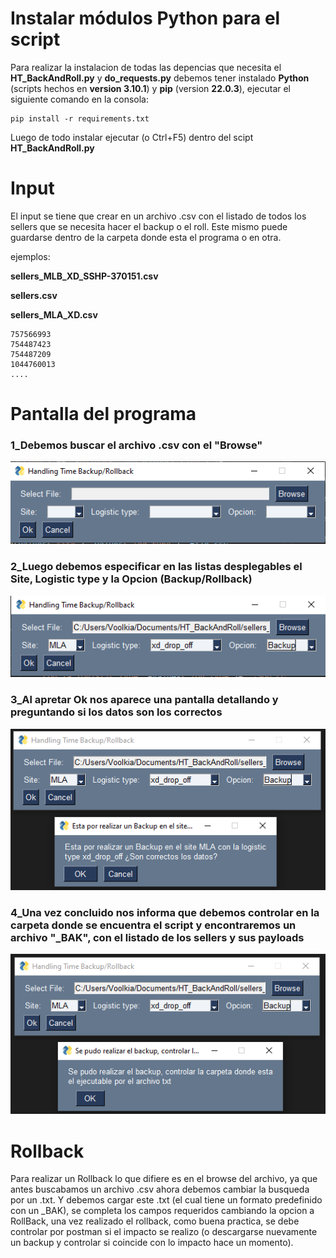 # Instalar módulos Python para el script
Para realizar la instalacion de todas las depencias que necesita el **HT_BackAndRoll.py** y **do_requests.py** debemos tener instalado **Python** (scripts hechos en **version 3.10.1**) y **pip** (version **22.0.3**), ejecutar el siguiente comando en la consola:
```
pip install -r requirements.txt
```
Luego de todo instalar ejecutar (o Ctrl+F5) dentro del scipt **HT_BackAndRoll.py**

# Input
El input se tiene que crear en un archivo .csv con el listado de todos los sellers que se necesita hacer el backup o el roll. Este mismo puede guardarse dentro de la carpeta donde esta el programa o en otra.

ejemplos:

 **sellers_MLB_XD_SSHP-370151.csv**

 **sellers.csv**

 **sellers_MLA_XD.csv**

```
757566993
754487423
754487209
1044760013
....
```
# Pantalla del programa

### 1_Debemos buscar el archivo .csv con el "Browse"

![](/images/front.PNG)

### 2_Luego debemos especificar en las listas desplegables el Site, Logistic type y la Opcion (Backup/Rollback)

![](/images/front_1.PNG)

### 3_Al apretar Ok nos aparece una pantalla detallando y preguntando si los datos son los correctos
![](/images/front_2.PNG)

### 4_Una vez concluido nos informa que debemos controlar en la carpeta donde se encuentra el script y encontraremos un archivo "_BAK", con el listado de los sellers y sus payloads
![](/images/front_3.PNG)

# Rollback
Para realizar un Rollback lo que difiere es en el browse del archivo, ya que antes buscabamos un archivo .csv ahora debemos cambiar la busqueda por un .txt. Y debemos cargar este .txt (el cual tiene un formato predefinido con un _BAK), se completa los campos requeridos cambiando la opcion a RollBack, una vez realizado el rollback, como buena practica, se debe controlar por postman si el impacto se realizo (o descargarse nuevamente un backup y controlar si coincide con lo impacto hace un momento).